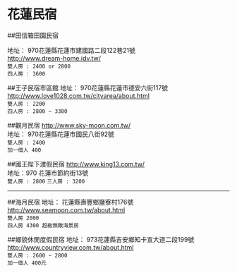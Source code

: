 # 花蓮民宿

##田信箱田園民宿

地址： 970花蓮縣花蓮市建國路二段122巷21號<br>
http://www.dream-home.idv.tw/<br>
`雙人房 : 2400 or 2800` <br>
`四人房 : 3600`


##王子民宿市區館
地址： 970花蓮縣花蓮市德安六街117號<br>
http://www.love1028.com.tw/cityarea/about.html<br>
`雙人房 : 2200`<br>
`四人房 : 2800 ~ 3300`<br>


##觀月民宿
http://www.sky-moon.com.tw/<br>
地址： 970花蓮縣花蓮市國民八街92號<br>
`雙人房 : 2400`<br>
`加一個人 400`<br>



##國王陛下渡假民宿
http://www.king13.com.tw/<br>
地址：970 花蓮市節約街13號<br>
`雙人房 : 2800`
`三人房 : 3200`

---

##海月民宿
地址： 花蓮縣壽豐鄉鹽寮村176號<br>
http://www.seamoon.com.tw/about.html<br>
`雙人房 2000`<br>
`四人房 4300 超級無敵海景房`<br>




##鄉貌休閒度假民宿
地址： 973花蓮縣吉安鄉知卡宣大道二段199號<br>
http://www.countryview.com.tw/about.html<br>
`雙人房 : 2600 ~ 2800`<br>
`加一個人 400元`<br>
